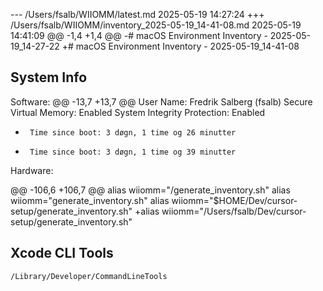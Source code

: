 --- /Users/fsalb/WIIOMM/latest.md	2025-05-19 14:27:24
+++ /Users/fsalb/WIIOMM/inventory_2025-05-19_14-41-08.md	2025-05-19 14:41:09
@@ -1,4 +1,4 @@
-# macOS Environment Inventory - 2025-05-19_14-27-22
+# macOS Environment Inventory - 2025-05-19_14-41-08
 
 ## System Info
 Software:
@@ -13,7 +13,7 @@
       User Name: Fredrik Salberg (fsalb)
       Secure Virtual Memory: Enabled
       System Integrity Protection: Enabled
-      Time since boot: 3 døgn, 1 time og 26 minutter
+      Time since boot: 3 døgn, 1 time og 39 minutter
 
 Hardware:
 
@@ -106,6 +106,7 @@
 alias wiiomm="/generate_inventory.sh"
 alias wiiomm="generate_inventory.sh"
 alias wiiomm="$HOME/Dev/cursor-setup/generate_inventory.sh"
+alias wiiomm="/Users/fsalb/Dev/cursor-setup/generate_inventory.sh"
 ## Xcode CLI Tools
 ```
 /Library/Developer/CommandLineTools
